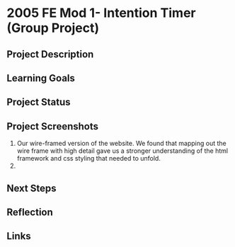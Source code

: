 # 2005 FE Mod 1- Intention Timer (Group Project)
## Project Description
## Learning Goals
## Project Status
## Project Screenshots
1. Our wire-framed version of the website. We found that mapping out the wire frame with high detail gave us a stronger understanding of the html framework and css styling that needed to unfold.
2.
## Next Steps
## Reflection
## Links
